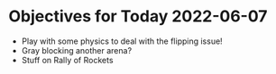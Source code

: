 # Objectives for Today 2022-06-07

- Play with some physics to deal with the flipping issue!
- Gray blocking another arena?
- Stuff on Rally of Rockets

